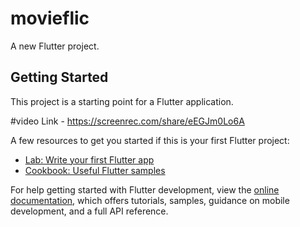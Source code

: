# movieflic

A new Flutter project.

## Getting Started

This project is a starting point for a Flutter application.

#video Link - https://screenrec.com/share/eEGJm0Lo6A

A few resources to get you started if this is your first Flutter project:

- [Lab: Write your first Flutter app](https://docs.flutter.dev/get-started/codelab)
- [Cookbook: Useful Flutter samples](https://docs.flutter.dev/cookbook)

For help getting started with Flutter development, view the
[online documentation](https://docs.flutter.dev/), which offers tutorials,
samples, guidance on mobile development, and a full API reference.
